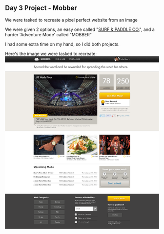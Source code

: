 ## Day 3 Project - Mobber

We were tasked to recreate a pixel perfect website from an image

We were given 2 options, an easy one called "[SURF & PADDLE CO.](https://github.com/user/repo/blob/branch/other_file.md)", and a harder 'Adventure Mode' called "MOBBER"

I had some extra time on my hand, so I did both projects.

Here's the image we were tasked to recreate:
![MOBBER website](https://raw.githubusercontent.com/tiy-greenville-frontend-2016-feb/assets/master/assignments/1.4-pixel-perfect/mobber.png "Logo Title Text 1")
